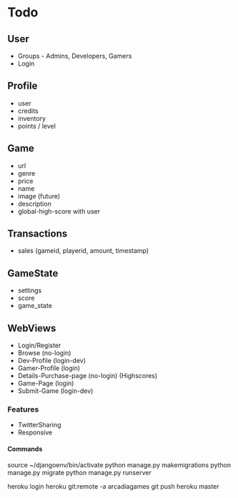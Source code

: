 # Todo

## User
* Groups - Admins, Developers, Gamers
* Login

## Profile
* user
* credits
* inventory
* points / level

## Game
* url
* genre
* price
* name
* image (future)
* description
* global-high-score with user

## Transactions
* sales (gameid, playerid, amount, timestamp)

## GameState
* settings
* score
* game_state

## WebViews
* Login/Register
* Browse (no-login)
* Dev-Profile (login-dev)
* Gamer-Profile (login) 
* Details-Purchase-page (no-login) (Highscores)
* Game-Page (login)
* Submit-Game (login-dev)

### Features
* TwitterSharing
* Responsive

#### Commands
source ~/djangoenv/bin/activate
python manage.py makemigrations
python manage.py migrate
python manage.py runserver

heroku login
heroku git:remote -a arcadiagames
git push heroku master
